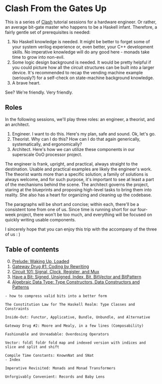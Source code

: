 # Clash From the Gates Up

This is a series of [Clash](https://clash-lang.org/) tutorial sessions for a hardware engineer. Or rather, an average bit-gate master who happens to be a Haskell infant. Therefore, a fairly gentle set of prerequisites is needed:

1. No Haskell knowledge is needed. It might be better to forget some of your system verilog experience or, even better, your C++ development skills. No imperative knowledge will do any good here - monads take time to grow into non-evil.
2. Some logic design background is needed. It would be pretty helpful if you could picture how all the circuit structures can be built into a larger device. It's recommended to recap the vending machine example (seriously?) for a self-check on state-machine background knowledge.
3. A brave heart.

See? We're friendly. Very friendly.

## Roles

In the following sessions, we'll play three roles: an engineer, a theorist, and an architect.

1. Engineer. I want to do this. Here's my plan, safe and sound. Ok, let's go.
2. Theorist. Why can I do this? How can I do that again generically, systematically, and ergonomically?
3. Architect. Here's how we can utilize these components in our superscale OoO processor project.

The engineer is frank, upright, and practical, always straight to the destination. Usable and practical examples are likely the engineer's work. The theorist wants more than a specific solution; a family of solutions is always welcome, and for such purpose, it's important to see at least a part of the mechanisms behind the scene. The architect governs the project, staring at the blueprints and proposing high-level tasks to bring them into reality. She also has a heart for organizing and cleaning up the codebase.

The paragraphs will be short and concise; within each, there'll be a consistent tone from one of us. Since time is running short for our four-week project, there won't be too much, and everything will be focused on quickly writing usable components.

I sincerely hope that you can enjoy this trip with the accompany of the three of us : )

## Table of contents

0. [Prelude: Waking Up, Loaded](0-prelude.md)
1. [Gateway Drug #1: Coding by Rewriting](1-drug.md)
2. [Circuit 101: Signal, Clock, Register, and Mux](2-wire.md)
3. [Have a Bit: Signed, Unsigned, Index, Bit, BitVector and BitPattern](3-bit.md)
4. [Algebraic Data Type: Type Constructors, Data Constructors and Patterns](4-data.md)

```
- how to compress valid bits into a better form

The Constitution Law for The Haskell Realm: Type Classes and Constraints

Inside-Out: Functor, Applicative, Bundle, Unbundle, and Alternative

Gateway Drug #2: Moore and Mealy, in a few lines (Composability)

Fashionable and Unreadable: Overdosing Operators

Vector: foldl foldr fold map and indexed version with indices and slice and split and shift

Compile Time Constants: KnownNat and SNat
- Index

Imperative Revisited: Monads and Monad Transformers

Unforgivably Convenient: Records and Baby Lens
```
